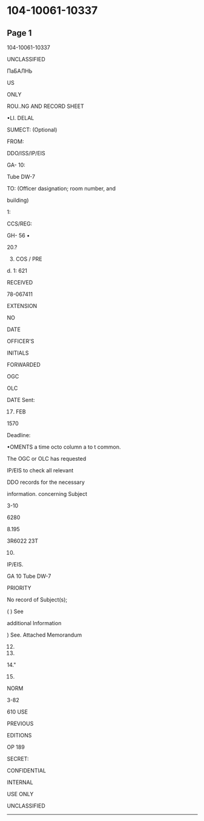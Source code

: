 # 104-10061-10337

## Page 1

104-10061-10337

UNCLASSIFIED

ПаБАЛНЬ

US

ONLY

ROU..NG AND RECORD SHEET

•LI. DELAL

SUMECT: (Optional)

FROM:

DDO/ISS/IP/EIS

GA- 10:

Tube DW-7

TO: (Officer dasignation; room number, and

building)

1:

CCS/REG:

GH- 56 •

20.?

3. COS / PRE

d. 1: 621

RECEIVED

78-067411

EXTENSION

NO

DATE

OFFICER'S

INITIALS

FORWARDED

OGC

OLC

DATE Sent:

17. FEB

1570

Deadline:

•OMENTS a time octo column a to t common.

The OGC or OLC has requested

IP/EIS to check all relevant

DDO records for the necessary

information. concerning Subject

3-10

6280

8.195

3R6022 23T

10.

IP/EIS.

GA 10 Tube DW-7

PRIORITY

No record of Subject(s);

( ) See

additional Information

) See. Attached Memorandum

12.

13.

14."

15.

NORM

3-82

610 USE

PREVIOUS

EDITIONS

OP 189

SECRET:

CONFIDENTIAL

INTERNAL

USE ONLY

UNCLASSIFIED

---

